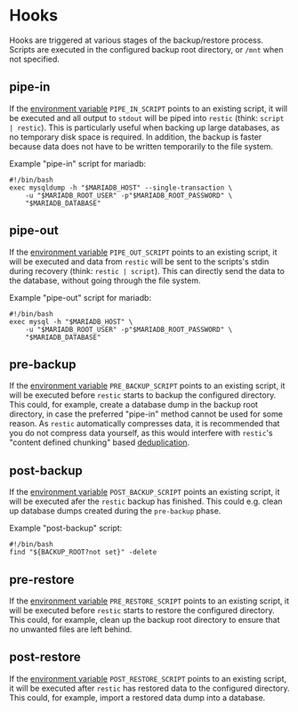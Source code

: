 # Hooks
Hooks are triggered at various stages of the backup/restore process. Scripts are
executed in the configured backup root directory, or `/mnt` when not specified.

## pipe-in
If the [environment variable][envs] `PIPE_IN_SCRIPT` points to an existing
script, it will be executed and all output to `stdout` will be piped into
`restic` (think: `script | restic`). This is particularly useful when backing up
large databases, as no temporary disk space is required. In
addition, the backup is faster because data does not have to be written
temporarily to the file system.

Example "pipe-in" script for mariadb:
```
#!/bin/bash
exec mysqldump -h "$MARIADB_HOST" --single-transaction \
    -u "$MARIADB_ROOT_USER" -p"$MARIADB_ROOT_PASSWORD" \
    "$MARIADB_DATABASE"
```

## pipe-out
If the [environment variable][envs] `PIPE_OUT_SCRIPT` points to an existing
script, it will be executed and data from `restic` will be sent to the scripts's
stdin during recovery (think: `restic | script`). This can directly send the
data to the database, without going through the file system.

Example "pipe-out" script for mariadb:
```
#!/bin/bash
exec mysql -h "$MARIADB_HOST" \
    -u "$MARIADB_ROOT_USER" -p"$MARIADB_ROOT_PASSWORD" \
    "$MARIADB_DATABASE"
```

## pre-backup
If the [environment variable][envs] `PRE_BACKUP_SCRIPT` points to an existing
script, it will be executed before `restic` starts to backup the configured
directory. This could, for example, create a database dump in the backup root
directory, in case the preferred "pipe-in" method cannot be used for some reason. As
`restic` automatically compresses data, it is recommended that you do not
compress data yourself, as this would interfere with `restic`'s "content defined
chunking" based [deduplication][cdc].

## post-backup
If the [environment variable][envs] `POST_BACKUP_SCRIPT` points an existing
script, it will be executed afer the `restic` backup has finished. This could
e.g. clean up database dumps created during the `pre-backup` phase.

Example "post-backup" script:
```
#!/bin/bash
find "${BACKUP_ROOT?not set}" -delete
```

## pre-restore
If the [environment variable][envs] `PRE_RESTORE_SCRIPT` points to an existing
script, it will be executed before `restic` starts to restore the configured
directory. This could, for example, clean up the backup root directory to ensure
that no unwanted files are left behind.

## post-restore
If the [environment variable][envs] `POST_RESTORE_SCRIPT` points to an existing
script, it will be executed after `restic` has restored data to the configured
directory. This could, for example, import a restored data dump into a database.

[envs]:       environment.md
[cdc]:        https://restic.readthedocs.io/en/latest/100_references.html#backups-and-deduplication

